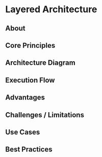 # Layered Architecture

## About



## Core Principles



## Architecture Diagram



## Execution Flow



## Advantages



## Challenges / Limitations



## Use Cases



## Best Practices



